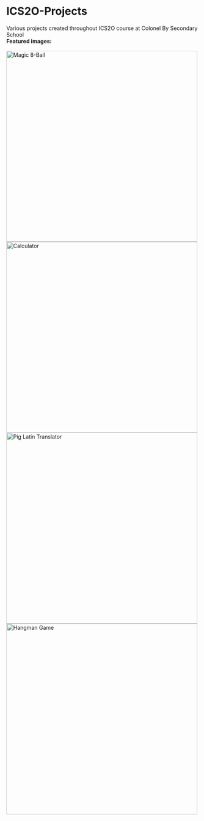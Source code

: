 # ICS2O-Projects
Various projects created throughout ICS2O course at Colonel By Secondary School
<br>
**Featured images:**
<br><br>
<img alt="Magic 8-Ball" align="left" width="500" src="https://i.ibb.co/JnTDgvG/Screenshot-175.png">
<img alt="Calculator" align="left" width="500" src="https://i.ibb.co/VNv73Lk/Screenshot-214.png">
<img alt="Pig Latin Translator" align="left" width="500" src="https://i.ibb.co/jkWttJP/Screenshot-241.png">
<img alt="Hangman Game" align="left" width="500" src="https://i.ibb.co/YRBKSCM/hangman.png">


